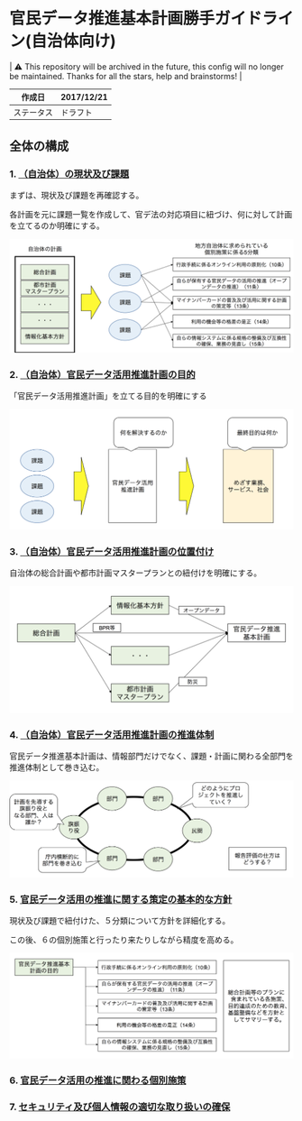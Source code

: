 # 官民データ推進基本計画勝手ガイドライン(自治体向け)

| ⚠️ This repository will be archived in the future, this config will no longer be maintained. Thanks for all the stars, help and brainstorms! |

| 作成日 | 2017/12/21 |
|---|---|
| ステータス | ドラフト |

## 全体の構成

### 1. [（自治体）の現状及び課題](issues.md)

まずは、現状及び課題を再確認する。

各計画を元に課題一覧を作成して、官デ法の対応項目に紐づけ、何に対して計画を立てるのか明確にする。

![明確化](./images/find_issues.png)

### 2. [（自治体）官民データ活用推進計画の目的](purpose.md)
「官民データ活用推進計画」を立てる目的を明確にする

![ゴール設定](./images/set_goal.png)

### 3. [（自治体）官民データ活用推進計画の位置付け](role.md)

自治体の総合計画や都市計画マスタープランとの紐付けを明確にする。

![計画](./images/planning.png)

### 4. [（自治体）官民データ活用推進計画の推進体制](structure.md)

官民データ推進基本計画は、情報部門だけでなく、課題・計画に関わる全部門を推進体制として巻き込む。

![推進体制](./images/create_team.png)

### 5. [官民データ活用の推進に関する策定の基本的な方針](master_plan.md)

現状及び課題で紐付けた、５分類について方針を詳細化する。

この後、６の個別施策と行ったり来たりしながら精度を高める。

![基本方針](./images/make_master_plan.png)


### 6. [官民データ活用の推進に関わる個別施策](detail_plans.md)

### 7. [セキュリティ及び個人情報の適切な取り扱いの確保](securities.md)
